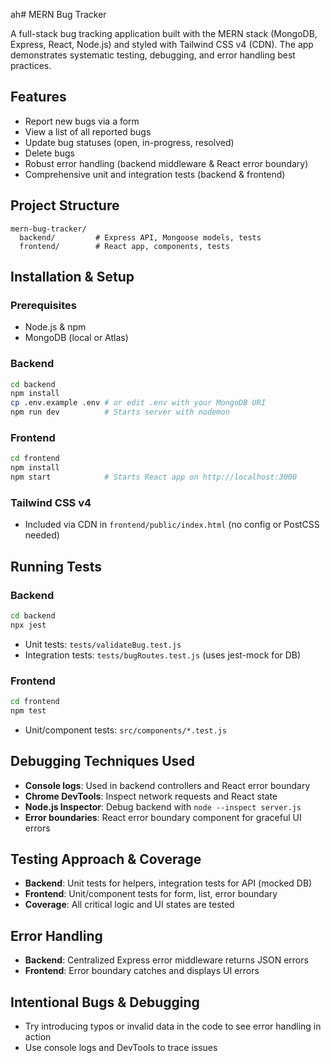 ah# MERN Bug Tracker

A full-stack bug tracking application built with the MERN stack (MongoDB, Express, React, Node.js) and styled with Tailwind CSS v4 (CDN). The app demonstrates systematic testing, debugging, and error handling best practices.

## Features
- Report new bugs via a form
- View a list of all reported bugs
- Update bug statuses (open, in-progress, resolved)
- Delete bugs
- Robust error handling (backend middleware & React error boundary)
- Comprehensive unit and integration tests (backend & frontend)

## Project Structure
```
mern-bug-tracker/
  backend/         # Express API, Mongoose models, tests
  frontend/        # React app, components, tests
```

## Installation & Setup

### Prerequisites
- Node.js & npm
- MongoDB (local or Atlas)

### Backend
```bash
cd backend
npm install
cp .env.example .env # or edit .env with your MongoDB URI
npm run dev          # Starts server with nodemon
```

### Frontend
```bash
cd frontend
npm install
npm start            # Starts React app on http://localhost:3000
```

### Tailwind CSS v4
- Included via CDN in `frontend/public/index.html` (no config or PostCSS needed)

## Running Tests

### Backend
```bash
cd backend
npx jest
```
- Unit tests: `tests/validateBug.test.js`
- Integration tests: `tests/bugRoutes.test.js` (uses jest-mock for DB)

### Frontend
```bash
cd frontend
npm test
```
- Unit/component tests: `src/components/*.test.js`

## Debugging Techniques Used
- **Console logs**: Used in backend controllers and React error boundary
- **Chrome DevTools**: Inspect network requests and React state
- **Node.js Inspector**: Debug backend with `node --inspect server.js`
- **Error boundaries**: React error boundary component for graceful UI errors

## Testing Approach & Coverage
- **Backend**: Unit tests for helpers, integration tests for API (mocked DB)
- **Frontend**: Unit/component tests for form, list, error boundary
- **Coverage**: All critical logic and UI states are tested

## Error Handling
- **Backend**: Centralized Express error middleware returns JSON errors
- **Frontend**: Error boundary catches and displays UI errors

## Intentional Bugs & Debugging
- Try introducing typos or invalid data in the code to see error handling in action
- Use console logs and DevTools to trace issues


